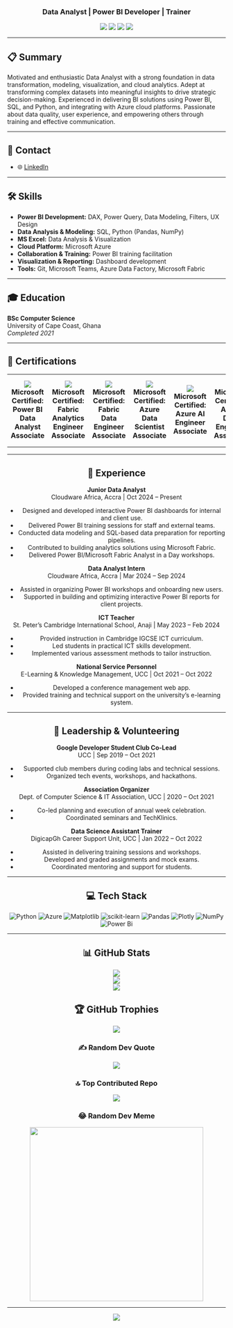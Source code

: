 <h3 align="center">Data Analyst | Power BI Developer | Trainer</h3>

<p align="center">
<a href="https://linkedin.com/in/godwin-woode"><img src="https://img.shields.io/badge/LinkedIn-%230077B5.svg?logo=linkedin&logoColor=white"></a>
<a href="https://facebook.com/kingsley.woode.1"><img src="https://img.shields.io/badge/Facebook-%231877F2.svg?logo=Facebook&logoColor=white"></a>
<a href="https://instagram.com/gk_woode"><img src="https://img.shields.io/badge/Instagram-%23E4405F.svg?logo=Instagram&logoColor=white"></a>
<a href="https://x.com/gk_woode"><img src="https://img.shields.io/badge/X-black.svg?logo=X&logoColor=white"></a>
</p>

---

## 📋 Summary
Motivated and enthusiastic Data Analyst with a strong foundation in data transformation, modeling, visualization, and cloud analytics. Adept at transforming complex datasets into meaningful insights to drive strategic decision-making. Experienced in delivering BI solutions using Power BI, SQL, and Python, and integrating with Azure cloud platforms. Passionate about data quality, user experience, and empowering others through training and effective communication.

---

## 💼 Contact
<!-- - 📞 +233264175879 | +233541416589
- 📧 kingsley.woode@gmail.com -->
- 🌐 [LinkedIn](https://linkedin.com/in/godwin-woode)

---

## 🛠️ Skills
- **Power BI Development:** DAX, Power Query, Data Modeling, Filters, UX Design
- **Data Analysis & Modeling:** SQL, Python (Pandas, NumPy)
- **MS Excel:** Data Analysis & Visualization
- **Cloud Platform:** Microsoft Azure
- **Collaboration & Training:** Power BI training facilitation
- **Visualization & Reporting:** Dashboard development
- **Tools:** Git, Microsoft Teams, Azure Data Factory, Microsoft Fabric

---

## 🎓 Education
**BSc Computer Science**  
University of Cape Coast, Ghana  
_Completed 2021_

---

## 📜 Certifications
<div align="center">
  <table>
    <tr>
      <!-- Microsoft Certified: Power BI Data Analyst Associate -->
      <td align="center" width="25%">
        <a href="https://learn.microsoft.com/api/credentials/share/en-us/gkwoode/E213EB1936607178?sharingId=4BC175BA73E92861" target="_blank">
          <img src="https://learn.microsoft.com/en-us/media/learn/certification/badges/microsoft-certified-associate-badge.svg">
        </a>
        <br>
        <b>Microsoft Certified: Power BI Data Analyst Associate</b>
      </td>
      <!-- Microsoft Certified: Fabric Analytics Engineer Associate -->
      <td align="center" width="25%">
        <a href="https://learn.microsoft.com/api/credentials/share/en-us/gkwoode/EF9FA901AE964707?sharingId=4BC175BA73E92861" target="_blank">
          <img src="https://learn.microsoft.com/en-us/media/learn/certification/badges/microsoft-certified-associate-badge.svg">
        </a>
        <br>
        <b>Microsoft Certified: Fabric Analytics Engineer Associate</b>
      </td>
      <!-- Microsoft Certified: Fabric Data Engineer Associate -->
      <td align="center" width="25%">
        <a href="https://learn.microsoft.com/api/credentials/share/en-us/gkwoode/3FDDC901832C18DB?sharingId=4BC175BA73E92861" target="_blank">
          <img src="https://learn.microsoft.com/en-us/media/learn/certification/badges/microsoft-certified-associate-badge.svg">
        </a>
        <br>
        <b>Microsoft Certified: Fabric Data Engineer Associate</b>
      </td>
      <!-- Microsoft Certified: Azure Data Scientist Associate -->
      <td align="center" width="25%">
        <a href="https://learn.microsoft.com/api/credentials/share/en-us/gkwoode/63B049708300FCB9?sharingId=4BC175BA73E92861"
        target="_blank">
          <img src="https://learn.microsoft.com/en-us/media/learn/certification/badges/microsoft-certified-associate-badge.svg">
        </a>
        <br>
        <b>Microsoft Certified: Azure Data Scientist Associate</b>
      </td>
      <!-- Microsoft Certified: Azure AI Engineer Associate -->
      <td align="center" width="25%">
        <a href="https://learn.microsoft.com/api/credentials/share/en-us/gkwoode/8A95CF8D1F13F0E8?sharingId=4BC175BA73E92861"
        target="_blank">
          <img src="https://learn.microsoft.com/en-us/media/learn/certification/badges/microsoft-certified-associate-badge.svg">
        </a>
        <br>
        <b>Microsoft Certified: Azure AI Engineer Associate</b>
      </td>
      <!-- Microsoft Certified: Azure Data Engineer Associate -->
      <td align="center" width="25%">
        <a href="https://learn.microsoft.com/api/credentials/share/en-us/gkwoode/2ACFE3B727662ED8?sharingId=4BC175BA73E92861"
        target="_blank">
          <img src="https://learn.microsoft.com/en-us/media/learn/certification/badges/microsoft-certified-associate-badge.svg">
        </a>
        <br>
        <b>Microsoft Certified: Azure Data Engineer Associate</b>
      </td>
      <!-- Microsoft Certified: Azure Data Fundamentals -->
      <td align="center" width="25%">
        <a href="https://learn.microsoft.com/api/credentials/share/en-us/gkwoode/EF4E92A294369EDE?sharingId=4BC175BA73E92861"
        target="_blank">
          <img src="https://learn.microsoft.com/en-us/media/learn/certification/badges/microsoft-certified-fundamentals-badge.svg?branch=main">
        </a>
        <br>
        <b>Microsoft Certified: Azure Data Fundamentals</b>
      </td>
      <!-- Microsoft Certified: Azure AI Fundamentals -->
      <td align="center" width="25%">
        <a href="https://learn.microsoft.com/api/credentials/share/en-us/gkwoode/E12F6979A097D266?sharingId=4BC175BA73E92861"
        target="_blank">
          <img src="https://learn.microsoft.com/en-us/media/learn/certification/badges/microsoft-certified-fundamentals-badge.svg?branch=main">
        </a>
        <br>
        <b>Microsoft Certified: Azure AI Fundamentals</b>
      </td>
      <!-- GitHub Administration -->
      <td align="center" width="25%">
        <a href="https://www.credly.com/earner/earned/badge/f398c711-f18e-40ce-b205-d60139b6303d" target="_blank">
          <img src="https://images.credly.com/images/34880f37-8ec8-4542-a78a-73ba6647208e/image.png" width="120" alt="GitHub Administration">
        </a>
        <br>
        <b>GitHub Administration</b>
      </td>
    </tr>
  </table>

---

## 💼 Experience

**Junior Data Analyst**  
Cloudware Africa, Accra | Oct 2024 – Present  
- Designed and developed interactive Power BI dashboards for internal and client use.
- Delivered Power BI training sessions for staff and external teams.
- Conducted data modeling and SQL-based data preparation for reporting pipelines.
- Contributed to building analytics solutions using Microsoft Fabric.
- Delivered Power BI/Microsoft Fabric Analyst in a Day workshops.

**Data Analyst Intern**  
Cloudware Africa, Accra | Mar 2024 – Sep 2024  
- Assisted in organizing Power BI workshops and onboarding new users.
- Supported in building and optimizing interactive Power BI reports for client projects.

**ICT Teacher**  
St. Peter’s Cambridge International School, Anaji | May 2023 – Feb 2024  
- Provided instruction in Cambridge IGCSE ICT curriculum.
- Led students in practical ICT skills development.
- Implemented various assessment methods to tailor instruction.

**National Service Personnel**  
E-Learning & Knowledge Management, UCC | Oct 2021 – Oct 2022  
- Developed a conference management web app.
- Provided training and technical support on the university’s e-learning system.

---

## 🏅 Leadership & Volunteering

**Google Developer Student Club Co-Lead**  
UCC | Sep 2019 – Oct 2021  
- Supported club members during coding labs and technical sessions.
- Organized tech events, workshops, and hackathons.

**Association Organizer**  
Dept. of Computer Science & IT Association, UCC | 2020 – Oct 2021  
- Co-led planning and execution of annual week celebration.
- Coordinated seminars and TechKlinics.

**Data Science Assistant Trainer**  
DigicapGh Career Support Unit, UCC | Jan 2022 – Oct 2022  
- Assisted in delivering training sessions and workshops.
- Developed and graded assignments and mock exams.
- Coordinated mentoring and support for students.

---

## 💻 Tech Stack
![Python](https://img.shields.io/badge/python-3670A0?style=for-the-badge&logo=python&logoColor=ffdd54)
![Azure](https://img.shields.io/badge/azure-%230072C6.svg?style=for-the-badge&logo=microsoftazure&logoColor=white)
![Matplotlib](https://img.shields.io/badge/Matplotlib-%23ffffff.svg?style=for-the-badge&logo=Matplotlib&logoColor=black)
![scikit-learn](https://img.shields.io/badge/scikit--learn-%23F7931E.svg?style=for-the-badge&logo=scikit-learn&logoColor=white)
![Pandas](https://img.shields.io/badge/pandas-%23150458.svg?style=for-the-badge&logo=pandas&logoColor=white)
![Plotly](https://img.shields.io/badge/Plotly-%233F4F75.svg?style=for-the-badge&logo=plotly&logoColor=white)
![NumPy](https://img.shields.io/badge/numpy-%23013243.svg?style=for-the-badge&logo=numpy&logoColor=white)
![Power Bi](https://img.shields.io/badge/power_bi-F2C811?style=for-the-badge&logo=powerbi&logoColor=black)

---

## 📊 GitHub Stats
![](https://github-readme-stats.vercel.app/api?username=gkwoode&theme=dark&hide_border=false&include_all_commits=true&count_private=true)<br/>
![](https://github-readme-streak-stats.herokuapp.com/?user=gkwoode&theme=dark&hide_border=false)<br/>
![](https://github-readme-stats.vercel.app/api/top-langs/?username=gkwoode&theme=dark&hide_border=false&include_all_commits=true&count_private=true&layout=compact)

## 🏆 GitHub Trophies
![](https://github-profile-trophy.vercel.app/?username=gkwoode&theme=radical&no-frame=false&no-bg=true&margin-w=4)

### ✍️ Random Dev Quote
![](https://quotes-github-readme.vercel.app/api?type=horizontal&theme=radical)

### 🔝 Top Contributed Repo
![](https://github-contributor-stats.vercel.app/api?username=gkwoode&limit=5&theme=dark&combine_all_yearly_contributions=true)

### 😂 Random Dev Meme
<img src='https://randommeme-five.vercel.app/' style="height: 400px;"/>

---
[![](https://visitcount.itsvg.in/api?id=gkwoode&icon=0&color=0)](https://visitcount.itsvg.in)

<!-- Proudly created with GPRM ( https://gprm.itsvg.in ) -->
